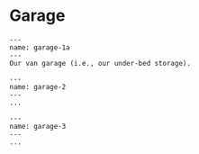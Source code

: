 # Garage

```{figure} images/garage-1.jpeg
---
name: garage-1a
---
Our van garage (i.e., our under-bed storage).
```

```{figure} images/garage/garage-2.jpeg
---
name: garage-2
---
...
```

```{figure} images/garage/garage-3.jpeg
---
name: garage-3
---
...
```